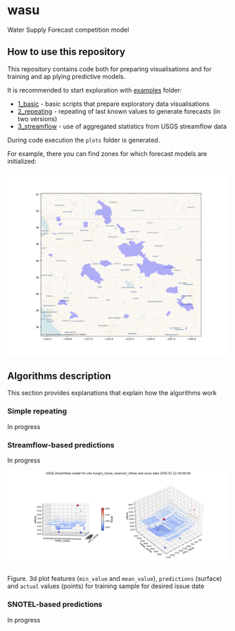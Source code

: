 # wasu

Water Supply Forecast competition model

## How to use this repository

This repository contains code both for preparing visualisations and for training and ap
plying predictive models.

It is recommended to start exploration with [examples](./examples) folder:

- [1_basic](./examples/1_basic) - basic scripts that prepare exploratory data visualisations
- [2_repeating](./examples/2_repeating) - repeating of last known values to generate forecasts (in two versions)
- [3_streamflow](./examples/3_streamflow) - use of aggregated statistics from USGS streamflow data 


During code execution the `plots` folder is generated. 

For example, there you can find zones for which forecast models are initialized:

![spatial_extend.png](examples%2Fplots%2Fspatial%2Fspatial_extend.png)

## Algorithms description 

This section provides explanations that explain how the algorithms work 

### Simple repeating 

In progress 

### Streamflow-based predictions

In progress 

![2005-01-22 00:00:00_site_hungry_horse_reservoir_inflow.png](examples%2Fplots%2Fusgs_streamflow_3d%2F2005-01-22%2000%3A00%3A00_site_hungry_horse_reservoir_inflow.png)

Figure. 3d plot features (`min_value` and `mean_value`), `predictions` (surface) and `actual` values (points) for training sample for
desired issue date

### SNOTEL-based predictions

In progress 
